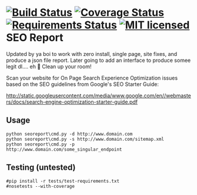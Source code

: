 [![Build Status](https://travis-ci.org/drawbuildplay/seo_report.svg?branch=master)](https://travis-ci.org/drawbuildplay/seo_report)
[![Coverage Status](https://coveralls.io/repos/github/drawbuildplay/seo_report/badge.svg?branch=master)](https://coveralls.io/github/drawbuildplay/seo_report?branch=master)
[![Requirements Status](https://requires.io/github/drawbuildplay/seo_report/requirements.svg?branch=master)](https://requires.io/github/drawbuildplay/seo_report/requirements/?branch=master)
[![MIT licensed](https://img.shields.io/badge/license-MIT-blue.svg)](https://raw.githubusercontent.com/drawbuildplay/seo_report/master/LICENSE)
SEO Report
==========
Updated by ya boi to work with zero install, single page, site fixes, and produce a json file report. Later going to add an interface to produce somee legit dl.... eh 👊 Clean up your room!

Scan your website for On Page Search Experience Optimization issues based on 
the SEO guidelines from Google's SEO Starter Guide:
        
http://static.googleusercontent.com/media/www.google.com/en//webmasters/docs/search-engine-optimization-starter-guide.pdf


Usage
-----

```
python seoreport\cmd.py -d http://www.domain.com
python seoreport\cmd.py -s http://www.domain.com/sitemap.xml
python seoreport\cmd.py -p http://www.domain.com/some_singular_endpoint
```

Testing (untested)
-------
```
#pip install -r tests/test-requirements.txt
#nosetests --with-coverage
```
